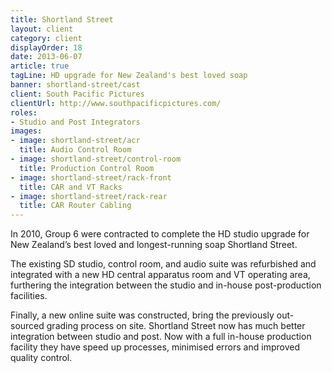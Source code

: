 ```yaml
---
title: Shortland Street
layout: client
category: client
displayOrder: 18
date: 2013-06-07
article: true
tagLine: HD upgrade for New Zealand's best loved soap
banner: shortland-street/cast
client: South Pacific Pictures
clientUrl: http://www.southpacificpictures.com/
roles:
- Studio and Post Integrators
images:
- image: shortland-street/acr
  title: Audio Control Room
- image: shortland-street/control-room
  title: Production Control Room
- image: shortland-street/rack-front
  title: CAR and VT Racks
- image: shortland-street/rack-rear
  title: CAR Router Cabling
---
```


In 2010, Group 6 were contracted to complete the HD studio upgrade for New Zealand’s best loved and longest-running soap Shortland Street.

The existing SD studio, control room, and audio suite was refurbished and integrated with a new HD central apparatus room and VT operating area, furthering the integration between the studio and in-house post-production facilities.

Finally, a new online suite was constructed, bring the previously out-sourced grading process on site. Shortland Street now has much better integration between studio and post. Now with a full in-house production facility they have speed up processes, minimised errors and improved quality control.
